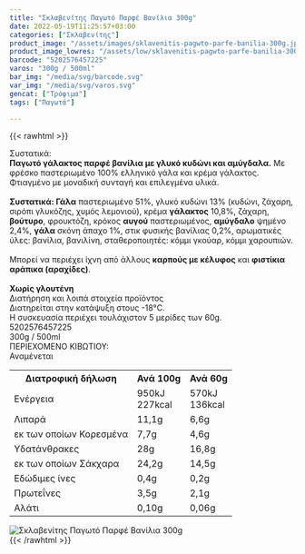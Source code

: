```yaml
---
title: "Σκλαβενίτης Παγωτό Παρφέ Βανίλια 300g"
date: 2022-05-19T11:25:57+03:00
categories: ["Σκλαβενίτης"]
product_image: "/assets/images/sklavenitis-pagwto-parfe-banilia-300g.jpg"
product_image_lowres: "/assets/low/sklavenitis-pagwto-parfe-banilia-300g.jpg"
barcode: "5202576457225"
varos: "300g / 500ml"
bar_img: "/media/svg/barcode.svg"
var_img: "/media/svg/varos.svg"
gencat: ["Τρόφιμα"]
tags: ["Παγωτά"]

---
```

{{< rawhtml >}}

<div class="sload571"><div class="product"><div id="sistatika">Συστατικά:</div><div class="alltext"><b>Παγωτό γάλακτος παρφέ βανίλια με γλυκό κυδώνι και αμύγδαλα.</b> Με φρέσκο παστεριωμένο 100% ελληνικό γάλα και κρέμα γάλακτος. Φτιαγμένο με μοναδική συνταγή και επιλεγμένα υλικά.<br><br><b>Συστατικά: Γάλα</b> παστεριωμένο 51%, γλυκό κυδώνι 13% (κυδώνι, ζάχαρη, σιρόπι γλυκόζης, χυμός λεμονιού), κρέμα <b>γάλακτος</b> 10,8%, ζάχαρη, <b>βούτυρο</b>, φρουκτόζη, κρόκος <b>αυγού</b> παστεριωμένος, <b>αμύγδαλο</b> ψημένο 2,4%, <b>γάλα</b> σκόνη άπαχο 1%, στικ φυσικής βανίλιας 0,2%, αρωματικές ύλες: βανίλια, βανιλίνη, σταθεροποιητές: κόμμι γκούαρ, κόμμι χαρουπιών.<br><br>Μπορεί να περιέχει ίχνη από άλλους <b>καρπούς με κέλυφος</b> και <b>φιστίκια αράπικα (αραχίδες)</b>.<br><br><b class="sorange stfff sp10 sbrd4 smb10">Χωρίς γλουτένη</b></div><div class="smb15"></div><div id="loipa">Διατήρηση και λοιπά στοιχεία προϊόντος</div><div class="alltext">Διατηρείται στην κατάψυξη στους -18°C.<br>Η συσκευασία περιέχει τουλάχιστον 5 μερίδες των 60g.<br></div><div id="barcode"><div id="barimage1"></div><span id="bartext">5202576457225</span></div><div id="varos"><div id="varosimage1"></div><span id="varostext">300g / 500ml</span></div><div id="kivotio">ΠΕΡΙΕΧΟΜΕΝΟ ΚΙΒΩΤΙΟΥ:<br>Αναμένεται</div><div class="tabout"><table id="diatable"><tbody><tr><th>Διατροφική δήλωση</th><th>Ανά 100g</th><th>Ανά 60g</th></tr><tr><td class="texr2">Ενέργεια</td><td class="texr">950kJ<br>227kcal</td><td class="texr">570kJ<br>136kcal</td></tr><tr><td class="texr2">Λιπαρά</td><td class="texr">11,1g</td><td class="texr">6,6g</td></tr><tr><td class="gray">εκ των οποίων Κορεσµένα</td><td class="gray2">7,7g</td><td class="gray2">4,6g</td></tr><tr><td class="texr2">Yδατάνθρακες</td><td class="texr">28g</td><td class="texr">16,8g</td></tr><tr><td class="gray">εκ των οποίων Σάκχαρα</td><td class="gray2">24,2g</td><td class="gray2">14,5g</td></tr><tr><td class="texr2">Eδώδιμες ίνες</td><td class="texr">0,4g</td><td class="texr">0,2g</td></tr><tr><td class="texr2">Πρωτεΐνες</td><td class="texr">3,5g</td><td class="texr">2,1g</td></tr><tr><td class="texr2">Αλάτι</td><td class="texr">0,10g</td><td class="texr">0,06g</td></tr></tbody></table></div><div class="keno"></div><div class="pimg"><img alt="Σκλαβενίτης Παγωτό Παρφέ Βανίλια 300g" title="Σκλαβενίτης Παγωτό Παρφέ Βανίλια 300g" src="/assets/images/sklavenitis-pagwto-parfe-banilia-300g.jpg"></div></div></div>
{{< /rawhtml >}}



